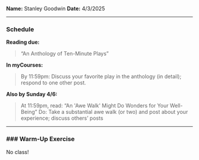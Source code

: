 **Name:** Stanley Goodwin
**Date:** 4/3/2025

---
### Schedule
**Reading due:**
> “An Anthology of Ten-Minute Plays”  

**In myCourses:**
> By 11:59pm: Discuss your favorite play in the anthology (in detail); respond to one other post.

**Also by Sunday 4/6:**
> At 11:59pm, read: “An 'Awe Walk' Might Do Wonders for Your Well-Being”
> Do: Take a substantial awe walk (or two) and post about your experience; discuss others’ posts

---
### ### Warm-Up Exercise
No class!